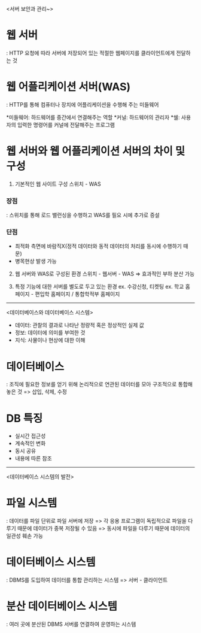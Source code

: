 <서버 보안과 관리~>

# 웹 서버
: HTTP 요청에 따라 서버에 저장되어 있는 적절한 웹페이지를 클라이언트에게 전달하는 것

# 웹 어플리케이션 서버(WAS)
: HTTP를 통해  컴퓨터나 장치에 어플리케이션을 수행해 주는 미들웨어

*미들웨어: 하드웨어를 중간에서 연결해주는 역할
*커널: 하드웨어의 관리자
*쉘: 사용자의 입력한 명령어를 커널에 전달해주는 프로그램

# 웹 서버와 웹 어플리케이션 서버의 차이 및 구성

1) 기본적인 웹 사이트 구성
스위치 - WAS

### 장점
: 스위치를 통해 로드 밸런싱을 수행하고 WAS를 필요 시에 추가로 증설

### 단점
- 최적화 측면에 바람직X(정적 데이터와 동적 데이터의 처리를 동시에 수행하기 때문)
- 병목현상 발생 가능

2) 웹 서버와 WAS로 구성된 환경
스위치 - 웹서버 - WAS
=> 효과적인 부하 분산 가능

3) 특정 기능에 대한 서버를 별도로 두고 있는 환경
ex. 수강신청, 티켓팅
ex. 학교 홈페이지 - 편입학 홈페이지 / 통합학적부 홈페이지
----------------------

<데이터베이스와 데이터베이스 시스템>

* 데이터: 관찰의 결과로 나타난 정량적 혹은 정상적인 실제 값
* 정보: 데이터에 의미를 부여한 것
* 지식: 사물이나 현상에 대한 이해

# 데이터베이스
: 조직에 필요한 정보를 얻기 위해 논리적으로 연관된 데이터를 모아 구조적으로 통합해 놓은 것
=> 삽입, 삭제, 수정

# DB 특징
- 실시간 접근성
- 계속적인 변화
- 동시 공유
- 내용에 따른 참조
----------------------

<데이터베이스 시스템의 발전>

# 파일 시스템
: 데이터를 파일 단위로 파일 서버에 저장
=> 각 응용 프로그램이 독립적으로 파일을 다루기 때문에 데이터가 중복 저장될 수 있음
=> 동시에 파일을 다루기 때문에 데이터의 일관성 훼손 가능

# 데이터베이스 시스템
: DBMS를 도입하여 데이터를 통합 관리하는 시스템
=> 서버 - 클라이언트

# 분산 데이터베이스 시스템
: 여러 곳에 분산된 DBMS 서버를 연결하여 운영하는 시스템